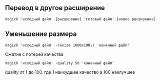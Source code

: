 ## Перевод в другое расширение

```
magick 'исходный файл'.[расширение] 'готовый файл'.[новое расширение]
```

## Уменьшение размера

```
magick 'исходный файл' -resize 1000x100\! 'конечный файл'
```

Сжатие с потерей качества

```
magick 'исходный файл' -quality 50 'конечный файл'
```

quality от 1 до 100, где 1 наихудшее качество а 100 наилучшее